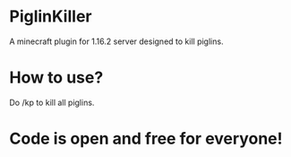 # PiglinKiller
A minecraft plugin for 1.16.2 server designed to kill piglins.

# How to use?
Do /kp to kill all piglins.

# Code is open and free for everyone!
